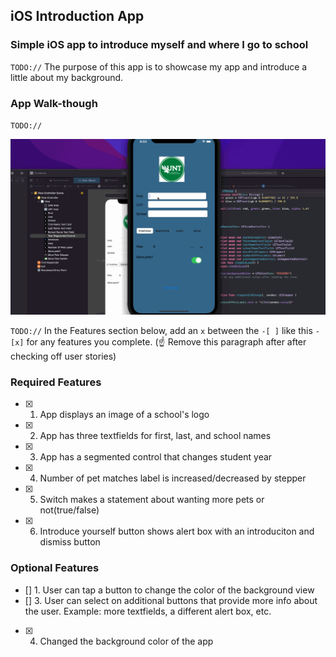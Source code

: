 ## iOS Introduction App 

### Simple iOS app to introduce myself and where I go to school

`TODO://` The purpose of this app is to showcase my app and introduce a little about my background.

### App Walk-though

`TODO://`

![](https://github.com/codeBender31/iOSCodePathPrework/blob/main/CodePath%20Prework.gif)


`TODO://` In the Features section below, add an `x` between the `-[ ]` like this `- [x]` for any features you complete. (☝️ Remove this paragraph after after checking off user stories)

### Required Features

- [x] 1. App displays an image of a school's logo
- [x] 2. App has three textfields for first, last, and school names
- [x] 3. App has a segmented control that changes student year
- [x] 4. Number of pet matches label is increased/decreased by stepper
- [x] 5. Switch makes a statement about wanting more pets or not(true/false) 
- [x] 6. Introduce yourself button shows alert box with an introduciton and dismiss button

### Optional Features

- [] 1. User can tap a button to change the color of the background view
- [] 3. User can select on additional buttons that provide more info about the user. Example: more textfields, a different alert box, etc.
- [x] 4. Changed the background color of the app
